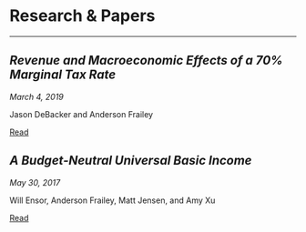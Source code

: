 # Research & Papers

---

## _Revenue and Macroeconomic Effects of a 70% Marginal Tax Rate_
_March 4, 2019_

Jason DeBacker and Anderson Frailey

[Read](http://www.openrg.com/reports/70pctMTR_QN.pdf)

## _A Budget-Neutral Universal Basic Income_
_May 30, 2017_

Will Ensor, Anderson Frailey, Matt Jensen, and Amy Xu

[Read](https://www.aei.org/research-products/working-paper/a-budget-neutral-universal-basic-income/)
